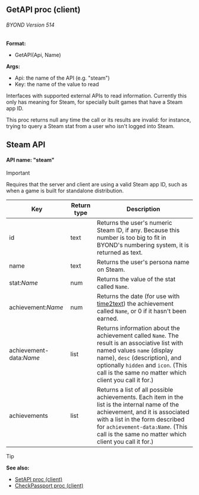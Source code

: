 ## GetAPI proc (client) 
###### BYOND Version 514

<!-- -->
**Format:**
+   GetAPI(Api, Name)
<!-- -->
**Args:**
+   Api: the name of the API (e.g. "steam")
+   Key: the name of the value to read

Interfaces with supported external APIs to read information.
Currently this only has meaning for Steam, for specially built games
that have a Steam app ID. 

This proc returns null any time the
call or its results are invalid: for instance, trying to query a Steam
stat from a user who isn\'t logged into Steam.

## Steam API
#### API name: "steam"
> [!IMPORTANT]                                                      
> Requires that the server and client are using a valid Steam app ID, such as when a game is built for standalone distribution. 

|  Key | Return type | Description |
| --- | --- | --- |
| id | text |Returns the user's numeric Steam ID, if any. Because this number is too big  to fit in BYOND\'s numbering system, it is returned as text. |
| name | text | Returns the user's persona name on Steam. |
| stat:*Name* | num | Returns the value of the stat called `Name`. |
| achievement:*Name* | num | Returns the date (for use with [time2text](/ref/proc/time2text.md)) the achievement called `Name`, or 0 if it hasn't been earned. |
| achievement-data:*Name* | list | Returns information about the achievement called `Name`. The result is an associative list with named values `name` (display name), `desc` (description), and optionally `hidden` and `icon`. (This call is the same no matter which client you call it for.) |
| achievements | list | Returns a list of all possible achievements. Each item in the list is the internal name of the achievement, and it is associated with a list in the form described for `achievement-data:`*`Name`*. (This call is the same no matter which client you call it for.) |

> [!TIP] 
> **See also:**
> +   [SetAPI proc (client)](/ref/client/proc/SetAPI.md) 
> +   [CheckPassport proc (client)](/ref/client/proc/CheckPassport.md) 